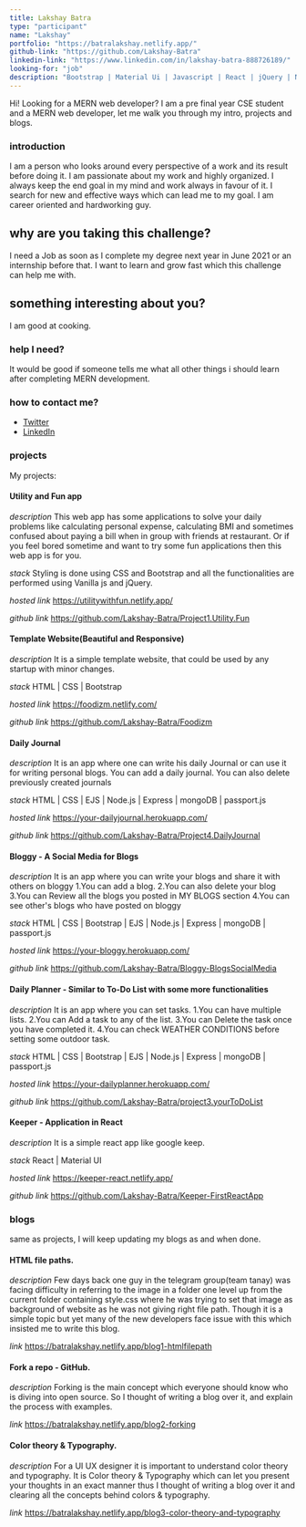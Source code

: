 ```yaml
---
title: Lakshay Batra
type: "participant"
name: "Lakshay"
portfolio: "https://batralakshay.netlify.app/"
github-link: "https://github.com/Lakshay-Batra"
linkedin-link: "https://www.linkedin.com/in/lakshay-batra-888726189/"
looking-for: "job"
description: "Bootstrap | Material Ui | Javascript | React | jQuery | Node | Express | MongoDB | SQL | RESTful Api | Android App Development "
---
```


Hi! Looking for a MERN web developer? I am a pre final year CSE student and a MERN web developer, let me walk you through my intro, projects and blogs.

### introduction

I am a person who looks around every perspective of a work and its result before doing it. I am passionate about my work and highly organized. I always keep the end goal in my mind and work always in favour of it. I search for new and effective ways which can lead me to my goal. I am career oriented and hardworking guy.

## why are you taking this challenge?

I need a Job as soon as I complete my degree next year in June 2021 or an internship before that.
I want to learn and grow fast which this challenge can help me with.

## something interesting about you?

I am good at cooking.

### help I need?

It would be good if someone tells me what all other things i should learn after completing MERN development.

### how to contact me?

- [Twitter](https://twitter.com/Lakshay41026635)
- [LinkedIn](https://www.linkedin.com/in/lakshay-batra-888726189/)

### projects

My projects:

#### Utility and Fun app

_description_ This web app has some applications to solve your daily problems like calculating personal expense, calculating BMI and sometimes confused about paying a bill when in group with friends at restaurant. Or if you feel bored sometime and want to try some fun applications then this web app is for you.

_stack_ Styling is done using CSS and Bootstrap and all the functionalities are performed using Vanilla js and jQuery.

_hosted link_ https://utilitywithfun.netlify.app/

_github link_ https://github.com/Lakshay-Batra/Project1.Utility.Fun

#### Template Website(Beautiful and Responsive)

_description_ It is a simple template website, that could be used by any startup with minor changes.

_stack_ HTML | CSS | Bootstrap

_hosted link_ https://foodizm.netlify.com/

_github link_ https://github.com/Lakshay-Batra/Foodizm

#### Daily Journal

_description_ It is an app where one can write his daily Journal or can use it for writing personal blogs.
You can add a daily journal.
You can also delete previously created journals

_stack_ HTML | CSS | EJS | Node.js | Express | mongoDB | passport.js

_hosted link_ https://your-dailyjournal.herokuapp.com/

_github link_ https://github.com/Lakshay-Batra/Project4.DailyJournal

#### Bloggy - A Social Media for Blogs

_description_ It is an app where you can write your blogs and share it with others on bloggy
1.You can add a blog.
2.You can also delete your blog
3.You can Review all the blogs you posted in MY BLOGS section
4.You can see other's blogs who have posted on bloggy

_stack_ HTML | CSS | Bootstrap | EJS | Node.js | Express | mongoDB | passport.js

_hosted link_ https://your-bloggy.herokuapp.com/

_github link_ https://github.com/Lakshay-Batra/Bloggy-BlogsSocialMedia

#### Daily Planner - Similar to To-Do List with some more functionalities

_description_ It is an app where you can set tasks.
1.You can have multiple lists.
2.You can Add a task to any of the list.
3.You can Delete the task once you have completed it.
4.You can check WEATHER CONDITIONS before setting some outdoor task.

_stack_ HTML | CSS | Bootstrap | EJS | Node.js | Express | mongoDB | passport.js

_hosted link_ https://your-dailyplanner.herokuapp.com/

_github link_ https://github.com/Lakshay-Batra/project3.yourToDoList

#### Keeper - Application in React

_description_ It is a simple react app like google keep.

_stack_ React | Material UI

_hosted link_ https://keeper-react.netlify.app/

_github link_ https://github.com/Lakshay-Batra/Keeper-FirstReactApp

### blogs

same as projects, I will keep updating my blogs as and when done.

#### HTML file paths.

_description_ Few days back one guy in the telegram group(team tanay) was facing difficulty in referring to the image in a folder one level up from the current folder containing style.css where he was trying to set that image as background of website as he was not giving right file path.
Though it is a simple topic but yet many of the new developers face issue with this which insisted me to write this blog.

_link_ https://batralakshay.netlify.app/blog1-htmlfilepath

#### Fork a repo - GitHub.

_description_ Forking is the main concept which everyone should know who is diving into open source.
So I thought of writing a blog over it, and explain the process with examples.

_link_ https://batralakshay.netlify.app/blog2-forking

#### Color theory & Typography.

_description_ For a UI UX designer it is important to understand color theory and typography.
It is Color theory & Typography which can let you present your thoughts in an exact manner thus I thought of writing a blog over it and clearing all the concepts behind colors & typography.

_link_ https://batralakshay.netlify.app/blog3-color-theory-and-typography
